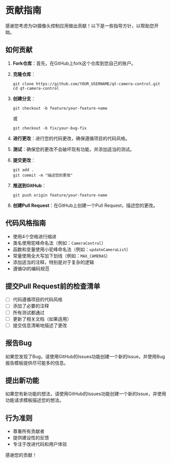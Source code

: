 # 贡献指南

感谢您考虑为Qt摄像头控制应用做出贡献！以下是一些指导方针，以帮助您开始。

## 如何贡献

1. **Fork仓库**：首先，在GitHub上fork这个仓库到您自己的账户。

2. **克隆仓库**：
   ```
   git clone https://github.com/YOUR_USERNAME/qt-camera-control.git
   cd qt-camera-control
   ```

3. **创建分支**：
   ```
   git checkout -b feature/your-feature-name
   ```
   或
   ```
   git checkout -b fix/your-bug-fix
   ```

4. **进行更改**：进行您的代码更改，确保遵循项目的代码风格。

5. **测试**：确保您的更改不会破坏现有功能，并添加适当的测试。

6. **提交更改**：
   ```
   git add .
   git commit -m "描述您的更改"
   ```

7. **推送到GitHub**：
   ```
   git push origin feature/your-feature-name
   ```

8. **创建Pull Request**：在GitHub上创建一个Pull Request，描述您的更改。

## 代码风格指南

- 使用4个空格进行缩进
- 类名使用驼峰命名法（例如：`CameraControl`）
- 函数和变量使用小驼峰命名法（例如：`updateCameraList`）
- 常量使用全大写加下划线（例如：`MAX_CAMERAS`）
- 添加适当的注释，特别是对于复杂的逻辑
- 遵循Qt的编码规范

## 提交Pull Request前的检查清单

- [ ] 代码遵循项目的代码风格
- [ ] 添加了必要的注释
- [ ] 所有测试都通过
- [ ] 更新了相关文档（如果适用）
- [ ] 提交信息清晰地描述了更改

## 报告Bug

如果您发现了Bug，请使用GitHub的Issues功能创建一个新的Issue，并使用Bug报告模板提供尽可能多的信息。

## 提出新功能

如果您有新功能的想法，请使用GitHub的Issues功能创建一个新的Issue，并使用功能请求模板描述您的想法。

## 行为准则

- 尊重所有贡献者
- 提供建设性的反馈
- 专注于改进代码和用户体验

感谢您的贡献！ 